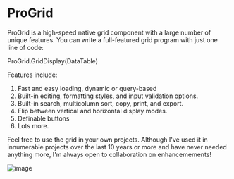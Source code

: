 # ProGrid
ProGrid is a high-speed native grid component with a large number of unique features. You can write a full-featured grid program with just one line of code:

ProGrid.GridDisplay(DataTable)

Features include:

1. Fast and easy loading, dynamic or query-based
2. Built-in editing, formatting styles, and input validation options.
3. Built-in search, multicolumn sort, copy, print, and export.
4. Flip between vertical and horizontal display modes.
5. Definable buttons
6. Lots more.

Feel free to use the grid in your own projects. Although I've used it in innumerable projects over the last 10 years or more and have never needed anything more, I'm always open to collaboration on enhancemements!

![image](https://user-images.githubusercontent.com/120231132/206831552-b8f4315b-0b7b-4e57-99d0-923f9beb26ab.png)
